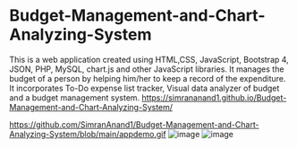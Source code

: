 # Budget-Management-and-Chart-Analyzing-System
This is a web application created using HTML,CSS, JavaScript, Bootstrap 4, JSON, PHP, MySQL,  chart.js and other JavaScript libraries. It manages the budget of a person by helping him/her to keep a record of the expenditure. It incorporates To-Do expense list tracker, Visual data analyzer of budget and a budget management system.
https://simrananand1.github.io/Budget-Management-and-Chart-Analyzing-System/

https://github.com/SimranAnand1/Budget-Management-and-Chart-Analyzing-System/blob/main/appdemo.gif
![image](https://user-images.githubusercontent.com/67438489/172242289-e1fe8fea-501c-4711-a454-128f5191611a.png)
![image](https://user-images.githubusercontent.com/67438489/172242413-014ea266-aa8f-49cb-951f-27c1ef5e6b75.png)

